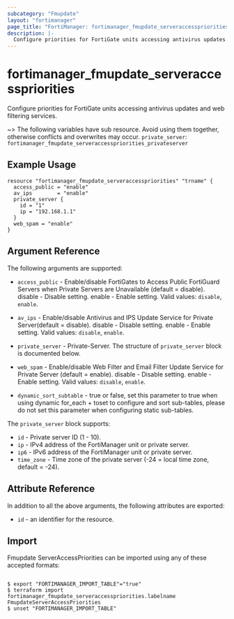 ```yaml
---
subcategory: "Fmupdate"
layout: "fortimanager"
page_title: "FortiManager: fortimanager_fmupdate_serveraccesspriorities"
description: |-
  Configure priorities for FortiGate units accessing antivirus updates and web filtering services.
---
```


# fortimanager_fmupdate_serveraccesspriorities
Configure priorities for FortiGate units accessing antivirus updates and web filtering services.

~> The following variables have sub resource. Avoid using them together, otherwise conflicts and overwrites may occur.
`private_server`: `fortimanager_fmupdate_serveraccesspriorities_privateserver`



## Example Usage

```hcl
resource "fortimanager_fmupdate_serveraccesspriorities" "trname" {
  access_public = "enable"
  av_ips        = "enable"
  private_server {
    id = "1"
    ip = "192.168.1.1"
  }
  web_spam = "enable"
}
```

## Argument Reference


The following arguments are supported:


* `access_public` - Enable/disable FortiGates to Access Public FortiGuard Servers when Private Servers are Unavailable (default = disable). disable - Disable setting. enable - Enable setting. Valid values: `disable`, `enable`.

* `av_ips` - Enable/disable Antivirus and IPS Update Service for Private Server(default = disable). disable - Disable setting. enable - Enable setting. Valid values: `disable`, `enable`.

* `private_server` - Private-Server. The structure of `private_server` block is documented below.
* `web_spam` - Enable/disable Web Filter and Email Filter Update Service for Private Server (default = enable). disable - Disable setting. enable - Enable setting. Valid values: `disable`, `enable`.

* `dynamic_sort_subtable` - true or false, set this parameter to true when using dynamic for_each + toset to configure and sort sub-tables, please do not set this parameter when configuring static sub-tables.

The `private_server` block supports:

* `id` - Private server ID (1 - 10).
* `ip` - IPv4 address of the FortiManager unit or private server.
* `ip6` - IPv6 address of the FortiManager unit or private server.
* `time_zone` - Time zone of the private server (-24 = local time zone, default = -24).


## Attribute Reference

In addition to all the above arguments, the following attributes are exported:
* `id` - an identifier for the resource.

## Import

Fmupdate ServerAccessPriorities can be imported using any of these accepted formats:
```

$ export "FORTIMANAGER_IMPORT_TABLE"="true"
$ terraform import fortimanager_fmupdate_serveraccesspriorities.labelname FmupdateServerAccessPriorities
$ unset "FORTIMANAGER_IMPORT_TABLE"
```

